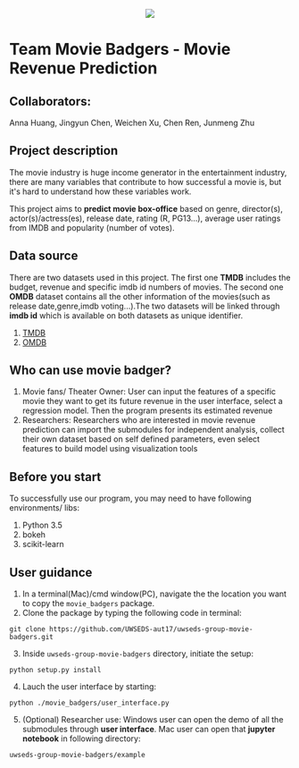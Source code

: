<p align="center">
  <img src="http://www.thesoobproductions.co.uk/wp-content/uploads/2012/10/movie-money-film-reel.ju_.09.jpg">
</p>

# Team Movie Badgers - Movie Revenue Prediction

## Collaborators:
Anna Huang, Jingyun Chen, Weichen Xu, Chen Ren, Junmeng Zhu

## Project description

The movie industry is huge income generator in the entertainment industry, there are many variables that contribute to how successful a movie is, but it's hard to understand how these variables work. 

This project aims to **predict movie box-office** based on genre, director(s), actor(s)/actress(es), release date, rating (R, PG13...), average user ratings from IMDB and popularity (number of votes).  

## Data source
There are two datasets used in this project. The first one **TMDB** includes the budget, revenue and specific imdb id numbers of movies. The second one **OMDB** dataset contains all the other information of the movies(such as release date,genre,imdb voting...).The two datasets will be linked through **imdb id** which is available on both datasets as unique identifier.
1. [TMDB](https://www.themoviedb.org/?language=en)
2. [OMDB](http://www.omdbapi.com/)

## Who can use movie badger?
1. Movie fans/ Theater Owner: User can input the features of a specific movie they want to get its future revenue in the user interface, select a regression model. Then the program presents its estimated revenue
2. Researchers: Researchers who are interested in movie revenue prediction can import the submodules for independent analysis, collect their own dataset based on self defined parameters, even select features to build model using visualization tools

## Before you start
To successfully use our program, you may need to have following environments/ libs:
1. Python 3.5
2. bokeh
3. scikit-learn

## User guidance
1. In a terminal(Mac)/cmd window(PC), navigate the the location you want to copy the `movie_badgers` package.
2. Clone the package by typing the following code in terminal:
```
git clone https://github.com/UWSEDS-aut17/uwseds-group-movie-badgers.git
```
3. Inside `uwseds-group-movie-badgers` directory, initiate the setup:
```
python setup.py install
```
4. Lauch the user interface by starting:
```
python ./movie_badgers/user_interface.py
```
5. (Optional) Researcher use: Windows user can open the demo of all the submodules through **user interface**. Mac user can open that **jupyter notebook** in following directory:
```
uwseds-group-movie-badgers/example
```
